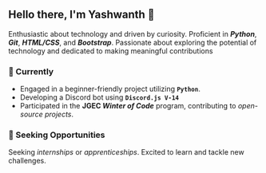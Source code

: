 ## Hello there, I'm Yashwanth 👋

Enthusiastic about technology and driven by curiosity. Proficient in ***Python***, ***Git***, ***HTML/CSS***, and ***Bootstrap***. Passionate about exploring the potential of technology and dedicated to making meaningful contributions

### 🌱 Currently

- Engaged in a beginner-friendly project utilizing **`Python`**.
- Developing a Discord bot using **`Discord.js V-14`**
- Participated in the **JGEC *Winter of Code*** program, contributing to *open-source projects*.


### 🚀 Seeking Opportunities

Seeking *internships* or *apprenticeships*. Excited to learn and tackle new challenges.
